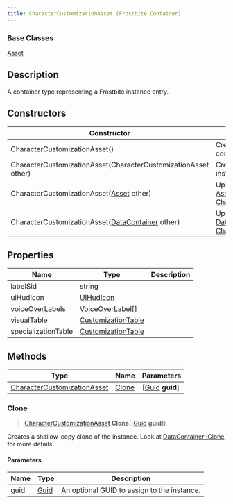 ```yaml
---
title: CharacterCustomizationAsset (Frostbite Container)
---
```

### Base Classes

[Asset](Asset)

## Description

A container type representing a Frostbite instance entry.

## Constructors

| Constructor                                                                            | Description                                                                                                                                   |
| -------------------------------------------------------------------------------------- | --------------------------------------------------------------------------------------------------------------------------------------------- |
| CharacterCustomizationAsset()                                                          | Create a new instance of this container type.                                                                                                 |
| CharacterCustomizationAsset(CharacterCustomizationAsset other)                         | Create a reference copy of an instance of the same type.                                                                                      |
| CharacterCustomizationAsset([Asset](Asset) other)                                      | Upcast an instance of type [Asset](Asset) to [CharacterCustomizationAsset](CharacterCustomizationAsset).                                      |
| CharacterCustomizationAsset([DataContainer](/vext/ref/cls/shr/datacontainer) other) | Upcast an instance of type [DataContainer](/vext/ref/cls/shr/datacontainer) to [CharacterCustomizationAsset](CharacterCustomizationAsset). |

## Properties

| Name                | Type                                     | Description |
| ------------------- | ---------------------------------------- | ----------- |
| labelSid            | string                                   |             |
| uiHudIcon           | [UIHudIcon](UIHudIcon)                   |             |
| voiceOverLabels     | [VoiceOverLabel](VoiceOverLabel)\[\]     |             |
| visualTable         | [CustomizationTable](CustomizationTable) |             |
| specializationTable | [CustomizationTable](CustomizationTable) |             |

## Methods

| Type                                                       | Name            | Parameters                                     |
| ---------------------------------------------------------- | --------------- | ---------------------------------------------- |
| [CharacterCustomizationAsset](CharacterCustomizationAsset) | [Clone](#clone) | \[[Guid](/vext/ref/cls/shr/guid) **guid**\] |

### Clone

> [CharacterCustomizationAsset](CharacterCustomizationAsset) **Clone**(\[[Guid](/vext/ref/cls/shr/guid) **guid**\])

Creates a shallow-copy clone of the instance. Look at [DataContainer::Clone](/vext/ref/cls/shr/datacontainer#clone) for more details.

#### Parameters

| Name | Type         | Description                                 |
| ---- | ------------ | ------------------------------------------- |
| guid | [Guid](Guid) | An optional GUID to assign to the instance. |
